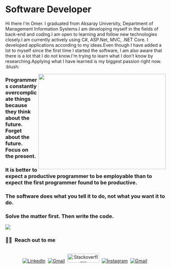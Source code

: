 # Software Developer

<p> Hi there I'm Omer. I graduated from Aksaray University, Department of Management Information Systems.I am developing myself in the fields of back-end and coding.I am open to learning and follow new technologies closely.I am currently actively using C#, ASP.Net, MVC, .NET Core. I developed applications according to my ideas.Even though I have added a lot to myself since the first time I started the software, I am also aware that there is a lot that I do not know.I'm trying to learn what I don't know by researching.Applying what I have learned is my biggest passion right now. :blush:</p>

<img src="https://user-images.githubusercontent.com/113208047/230200885-91f3bc80-3f00-469a-914e-a499bbb72d1d.gif" align="right" width="400" height="300">


<h3>Programmers constantly overcomplicate things because they think about the future. Forget about the future. Focus on the present.</h3> 
<h3>It is better to expect a productive programmer to be employable than to expect the first programmer found to be productive.</h3> 
<h3>The software does what you tell it to do, not what you want it to do.</h3>
<h3>Solve the matter first. Then write the code.</h3> 
<img src="https://github-readme-stats.vercel.app/api?username=mryilmaz18&theme=radical" >
<h3> 🤝🏻 &nbsp;Reach out to me </h3> 

<p align="center">
<br>
<a href="http://linkedin.com/in/ömer-yılmaz-416347259/"><img src="https://img.shields.io/badge/linkedin-%230077B5.svg?&style=for-the-badge&logo=linkedin&logoColor=white" alt="LinkedIn" /></a>&nbsp;
<a href="mailto:yilmazomer2911@gmail.com?subject=Merhabalar Ömer Bey nasılsınız?"><img src="https://img.shields.io/badge/gmail-%23D14836.svg?&style=for-the-badge&logo=gmail&logoColor=white" alt="Gmail"/></a>&nbsp;
<a href="https://stackoverflow.com/users/21524777/%c3%96mer-y%c4%b1lmaz"><img src="https://user-images.githubusercontent.com/113208047/230208017-27da7250-33c6-4c0a-ab3e-d6ffd2869a2d.jpg" width="100" height="28" alt="Stackoverflow" /></a>&nbsp;
<a href="https://www.instagram.com/mr_yilmaz18/"><img src="https://img.shields.io/badge/İnstagram-fb3958?style=for-the-badge&logo=instagram&logoColor=white" alt="İnstagram" /></a>&nbsp;
<a href="https://wa.me/905393050223"><img src="https://img.shields.io/badge/Whatsapp-25D366?style=for-the-badge&logo=whatsapp&logoColor=white" alt="Gmail"/></a>&nbsp;
</p>





